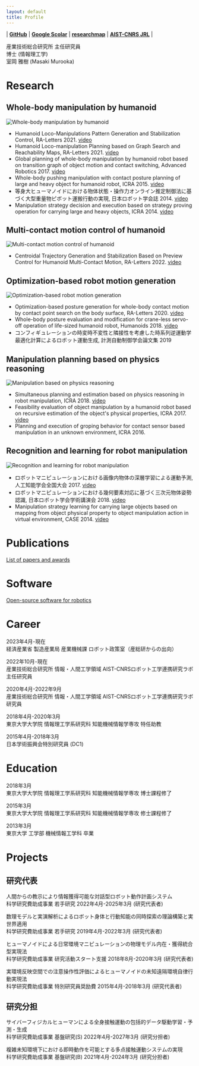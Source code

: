 ```yaml
---
layout: default
title: Profile
---
```


| [**GitHub**](https://github.com/mmurooka) | [**Google Scolar**](https://scholar.google.co.kr/citations?user=xcp8f3cAAAAJ&hl=en) | [**researchmap**](https://researchmap.jp/MasakiMurooka) | [**AIST-CNRS JRL**](https://unit.aist.go.jp/jrl-22022/en/members/member-murooka.html) |

産業技術総合研究所 主任研究員  
博士 (情報理工学)  
室岡 雅樹 (Masaki Murooka)  

# Research

## Whole-body manipulation by humanoid

![Whole-body manipulation by humanoid](./images/whole-body-manipulation.jpg)

- Humanoid Loco-Manipulations Pattern Generation and Stabilization Control, RA-Letters 2021. [video](https://www.youtube.com/watch?v=tiNfTSLoMkU&list=PL_MvP6ejFrHu0oTEY-iSzhu6t8Nmu5l-s)
- Humanoid Loco-manipulation Planning based on Graph Search and Reachability Maps, RA-Letters 2021. [video](https://www.youtube.com/watch?v=fNJDMrAFpaA&list=PL_MvP6ejFrHu0oTEY-iSzhu6t8Nmu5l-s)
- Global planning of whole-body manipulation by humanoid robot based on transition graph of object motion and contact switching, Advanced Robotics 2017. [video](https://www.youtube.com/watch?v=CvJjZkMIHU8&list=PL_MvP6ejFrHu0oTEY-iSzhu6t8Nmu5l-s)
- Whole-body pushing manipulation with contact posture planning of large and heavy object for humanoid robot, ICRA 2015. [video](https://www.youtube.com/watch?v=N2tTTRPpvf0&list=PL_MvP6ejFrHu0oTEY-iSzhu6t8Nmu5l-s)
- 等身大ヒューマノイドにおける物体状態・操作力オンライン推定制御法に基づく大型重量物ピボット運搬行動の実現, 日本ロボット学会誌 2014. [video](https://www.youtube.com/watch?v=5CXmmXsV9Ng&list=PL_MvP6ejFrHu0oTEY-iSzhu6t8Nmu5l-s)
- Manipulation strategy decision and execution based on strategy proving operation for carrying large and heavy objects, ICRA 2014. [video](https://www.youtube.com/watch?v=nmDnFCsyX04&list=PL_MvP6ejFrHu0oTEY-iSzhu6t8Nmu5l-s)

## Multi-contact motion control of humanoid

![Multi-contact motion control of humanoid](./images/multicontact-motion.jpg)

- Centroidal Trajectory Generation and Stabilization Based on Preview Control for Humanoid Multi-Contact Motion, RA-Letters 2022. [video](https://www.youtube.com/watch?v=JC9jA9nP4mw&list=PL_MvP6ejFrHu0oTEY-iSzhu6t8Nmu5l-s)

## Optimization-based robot motion generation

![Optimization-based robot motion generation](./images/optimization-motion.jpg)

- Optimization-based posture generation for whole-body contact motion by contact point search on the body surface, RA-Letters 2020. [video](https://www.youtube.com/watch?v=1HPEa3-jifY&list=PL_MvP6ejFrHu0oTEY-iSzhu6t8Nmu5l-s)
- Whole-body posture evaluation and modification for crane-less servo-off operation of life-sized humanoid robot, Humanoids 2018. [video](https://www.youtube.com/watch?v=UXFDxMJGg7Q&list=PL_MvP6ejFrHu0oTEY-iSzhu6t8Nmu5l-s)
- コンフィギュレーションの時変時不変性と隣接性を考慮した時系列逆運動学最適化計算によるロボット運動生成, 計測自動制御学会論文集 2019

## Manipulation planning based on physics reasoning

![Manipulation based on physics reasoning](./images/physics-reasoning.jpg)

- Simultaneous planning and estimation based on physics reasoning in robot manipulation, ICRA 2018. [video](https://www.youtube.com/watch?v=lImh4kWf_Fk&list=PL_MvP6ejFrHu0oTEY-iSzhu6t8Nmu5l-s)
- Feasibility evaluation of object manipulation by a humanoid robot based on recursive estimation of the object's physical properties, ICRA 2017. [video](https://www.youtube.com/watch?v=lFr0B2FBgIw&list=PL_MvP6ejFrHu0oTEY-iSzhu6t8Nmu5l-s)
- Planning and execution of groping behavior for contact sensor based manipulation in an unknown environment, ICRA 2016.

## Recognition and learning for robot manipulation

![Recognition and learning for robot manipulation](./images/recognition-learning.jpg)

- ロボットマニピュレーションにおける画像内物体の深層学習による運動予測, 人工知能学会全国大会 2017. [video](https://www.youtube.com/watch?v=-ijKfkpXLxg&list=PL_MvP6ejFrHu0oTEY-iSzhu6t8Nmu5l-s)
- ロボットマニピュレーションにおける幾何要素対応に基づく三次元物体姿勢認識, 日本ロボット学会学術講演会 2018. [video](https://www.youtube.com/watch?v=Shz6vbPbti0&list=PL_MvP6ejFrHu0oTEY-iSzhu6t8Nmu5l-s)
- Manipulation strategy learning for carrying large objects based on mapping from object physical property to object manipulation action in virtual environment, CASE 2014. [video](https://www.youtube.com/watch?v=VL3DOERdm-A&list=PL_MvP6ejFrHu0oTEY-iSzhu6t8Nmu5l-s)


# Publications

[List of papers and awards](./publications.md)

# Software

[Open-source software for robotics](./software.md)

# Career
2023年4月-現在  
経済産業省 製造産業局 産業機械課 ロボット政策室（産総研からの出向）

2022年10月-現在  
産業技術総合研究所 情報・人間工学領域 AIST-CNRSロボット工学連携研究ラボ 主任研究員

2020年4月-2022年9月  
産業技術総合研究所 情報・人間工学領域 AIST-CNRSロボット工学連携研究ラボ 研究員

2018年4月-2020年3月  
東京大学大学院 情報理工学系研究科 知能機械情報学専攻 特任助教

2015年4月-2018年3月  
日本学術振興会特別研究員 (DC1)

# Education
2018年3月  
東京大学大学院 情報理工学系研究科 知能機械情報学専攻 博士課程修了

2015年3月  
東京大学大学院 情報理工学系研究科 知能機械情報学専攻 修士課程修了

2013年3月  
東京大学 工学部 機械情報工学科 卒業

# Projects
## 研究代表
人間からの教示により情報獲得可能な対話型ロボット動作計画システム  
科学研究費助成事業 若手研究 2022年4月-2025年3月 (研究代表者)

数理モデルと実演解析によるロボット身体と行動知能の同時探索の理論構築と実世界適用  
科学研究費助成事業 若手研究 2019年4月-2022年3月 (研究代表者)

ヒューマノイドによる日常環境マニピュレーションの物理モデル内在・獲得統合型実現法  
科学研究費助成事業 研究活動スタート支援 2018年8月-2020年3月 (研究代表者)

実環境反映空間での注意操作性評価によるヒューマノイドの未知遠隔環境自律行動実現法  
科学研究費助成事業 特別研究員奨励費 2015年4月-2018年3月 (研究代表者)

## 研究分担
サイバーフィジカルヒューマンによる全身接触運動の包括的データ駆動学習・予測・生成  
科学研究費助成事業 基盤研究(S) 2022年4月-2027年3月 (研究分担者)

複雑未知環境下における即時動作を可能とする多点接触運動システムの実現  
科学研究費助成事業 基盤研究(B) 2021年4月-2024年3月 (研究分担者)
